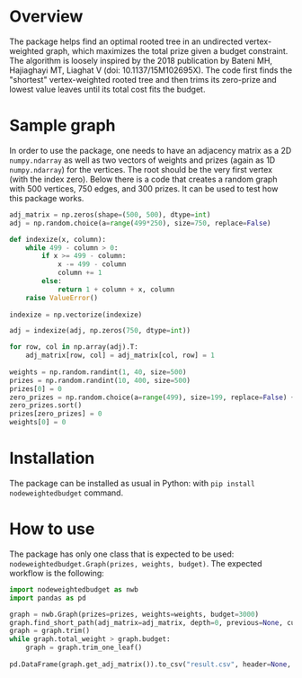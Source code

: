 # Overview

The package helps find an optimal rooted tree in an undirected vertex-weighted graph, which maximizes the total prize given a budget constraint. The algorithm is loosely inspired by the 2018 publication by Bateni MH, Hajiaghayi MT, Liaghat V (doi: 10.1137/15M102695X). The code first finds the "shortest" vertex-weighted rooted tree and then trims its zero-prize and lowest value leaves until its total cost fits the budget.

# Sample graph

In order to use the package, one needs to have an adjacency matrix as a 2D `numpy.ndarray` as well as two vectors of weights and prizes (again as 1D `numpy.ndarray`) for the vertices. The root should be the very first vertex (with the index zero). Below there is a code that creates a random graph with 500 vertices, 750 edges, and 300 prizes. It can be used to test how this package works.

```python
adj_matrix = np.zeros(shape=(500, 500), dtype=int)
adj = np.random.choice(a=range(499*250), size=750, replace=False)

def indexize(x, column):
    while 499 - column > 0:
        if x >= 499 - column:
            x -= 499 - column
            column += 1
        else:
            return 1 + column + x, column
    raise ValueError()
    
indexize = np.vectorize(indexize)

adj = indexize(adj, np.zeros(750, dtype=int))

for row, col in np.array(adj).T:
    adj_matrix[row, col] = adj_matrix[col, row] = 1
    
weights = np.random.randint(1, 40, size=500)
prizes = np.random.randint(10, 400, size=500)
prizes[0] = 0
zero_prizes = np.random.choice(a=range(499), size=199, replace=False) + 1
zero_prizes.sort()
prizes[zero_prizes] = 0
weights[0] = 0
```

# Installation

The package can be installed as usual in Python: with `pip install nodeweightedbudget` command.

# How to use

The package has only one class that is expected to be used: `nodeweightedbudget.Graph(prizes, weights, budget)`. The expected workflow is the following:

```python
import nodeweightedbudget as nwb
import pandas as pd

graph = nwb.Graph(prizes=prizes, weights=weights, budget=3000)
graph.find_short_path(adj_matrix=adj_matrix, depth=0, previous=None, current=0)
graph = graph.trim()
while graph.total_weight > graph.budget:
    graph = graph.trim_one_leaf()
    
pd.DataFrame(graph.get_adj_matrix()).to_csv("result.csv", header=None, index=None)
```
